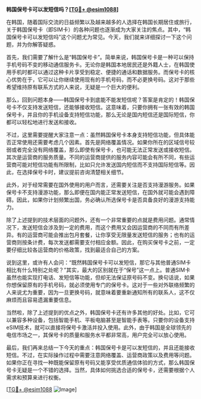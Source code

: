 **韩国保号卡可以发短信吗？[[TG💪+ @esim1088](https://t.me/s/esim1088)]**

在韩国，随着国际交流的日益频繁以及越来越多的人选择在韩国长期居住或旅行，关于韩国保号卡（即SIM卡）的各种问题也逐渐成为大家关注的焦点。其中，“韩国保号卡可以发短信吗”这个问题尤为常见。今天，我们就来详细探讨一下这个问题，并为你解答疑惑。

首先，我们需要了解什么是“韩国保号卡”。简单来说，韩国保号卡是一种可以保持手机号码不变的移动通信服务卡。无论你是韩国本地居民还是外籍人士，在韩国使用手机时都可以通过这种卡片享受到稳定、便捷的通话和数据服务。而保号卡的核心优势在于，它可以让你继续使用现有的手机号码，而不必更换号码。这对于那些希望维持原有联系方式的人来说，无疑是一个巨大的便利。

那么，回到问题本身——韩国保号卡到底能不能发短信呢？答案是肯定的！韩国保号卡不仅支持发送短信，还能够接收短信。这意味着，只要你拥有一张有效的韩国保号卡，并且你的手机设备支持短信功能，那么无论是国内短信还是国际短信，你都可以轻松地进行发送和接收。

不过，这里需要提醒大家注意一点：虽然韩国保号卡本身支持短信功能，但具体能否正常使用还需要考虑几个因素。首先是网络覆盖情况。如果你所在的区域信号较弱或者完全没有网络覆盖，那么即使有保号卡，也可能无法正常发送或接收短信。其次是运营商的服务质量。不同的运营商提供的服务内容可能会有所不同，有些运营商可能对短信功能有所限制，比如只允许发送国内短信而不支持国际短信等。因此，在选择保号卡时，建议提前咨询清楚相关细节。

此外，对于经常需要在国外使用的用户而言，还需要关注是否支持漫游服务。如果保号卡不支持漫游功能，那么即便在国内能正常发送短信，在国外就可能会遇到障碍。因此，如果你计划频繁出国，务必确认所选保号卡是否具备良好的漫游支持能力。

除了上述提到的技术层面的问题外，还有一个非常重要的点就是费用问题。通常情况下，发送短信会涉及到一定的费用，而这个费用又会因运营商的不同而有所差异。有的运营商可能会推出包月套餐，让你享受无限量发送短信的服务；也有的运营商则按条计费，每次发送都需要支付相应金额。因此，在购买保号卡之前，一定要仔细比较各运营商的价格政策，找到最适合自己的方案。

说到这里，或许有人会问：“既然韩国保号卡可以发短信，那它与其他普通SIM卡相比有什么特别之处呢？”其实，最大的区别就在于“保号”这一点上。普通SIM卡虽然也能实现打电话、发短信等功能，但却无法保证原号码不变。换句话说，如果你想保留原有的手机号码，就必须使用专门的保号卡。这对于一些对外联络频繁的人来说尤为重要，因为一旦更换号码，就意味着要重新通知所有的联系人，这不仅麻烦而且容易遗漏重要信息。

当然啦，除了上述提到的优点之外，韩国保号卡还有许多其他的好处。比如，它可以兼容多种设备，包括智能手机、平板电脑甚至是智能手表等。只要你的设备支持eSIM技术，就可以直接将保号卡激活并投入使用。此外，由于韩国是全球领先的电信市场之一，其保号卡的质量和服务水平都非常高，用户完全可以放心使用。

最后，我们再来总结一下今天的重点：韩国保号卡是可以发短信的，并且还能接收短信。不过，在实际操作过程中需要注意网络覆盖、运营商政策以及费用等问题。如果你正在寻找一种既能保留原有号码又能享受优质通信体验的方式，那么韩国保号卡无疑是一个不错的选择。当然，具体如何挑选合适的保号卡，还需要根据个人需求和预算来进行权衡。

[[TG💪+ @esim1088](https://t.me/s/esim1088) ![Image](https://i.postimg.cc/4NQfJmqS/Snipaste-2025-05-13-00-14-12.png)]